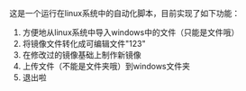 这是一个运行在linux系统中的自动化脚本，目前实现了如下功能：

1. 方便地从linux系统中导入windows中的文件（只能是文件哦）
2. 将镜像文件转化成可编辑文件"123"
3. 在修改过的镜像基础上制作新镜像
4. 上传文件（不能是文件夹哦）到windows文件夹
5. 退出啦

